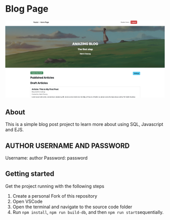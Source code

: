 # Blog Page
![Home Page](assets/home.png)

## About
This is a simple blog post project to learn more about using SQL, Javascript and EJS.

## AUTHOR USERNAME AND PASSWORD
Username: author
Password: password

## Getting started
Get the project running with the following steps
1. Create a personal Fork of this repository
2. Open VSCode
3. Open the terminal and navigate to the source code folder
4. Run `npm install`, `npm run build-db`, and then `npm run start`sequentially.